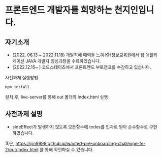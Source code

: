 # 프론트엔드 개발자를 희망하는 천지인입니다.

## 자기소개
- (2022. 06.13 ~ 2022.11.18) 개발직에 매력을 느껴 KH정보교육원에서 웹 애플리케이션 JAVA 개발자 양성과정을 수료하였습니다.
- (2022.12.15~ ) 코드스테이츠에서 프론트엔드 부트캠프를 수강하고 있습니다.

사전과제 실행방법
```bash
npm install
```
설치 후, live-server를 통해 out 폴더의 index.html 실행

## 사전과제 설명
- sideEffect가 발생하지 않도록 모든함수에 todos를 인자로 받아 순수함수로 구현하였습니다.

혹은, https://jiin9999.github.io/wanted-pre-onboarding-challenge-fe-2/out/index.html 를 통해 확인하실 수 있습니다.

